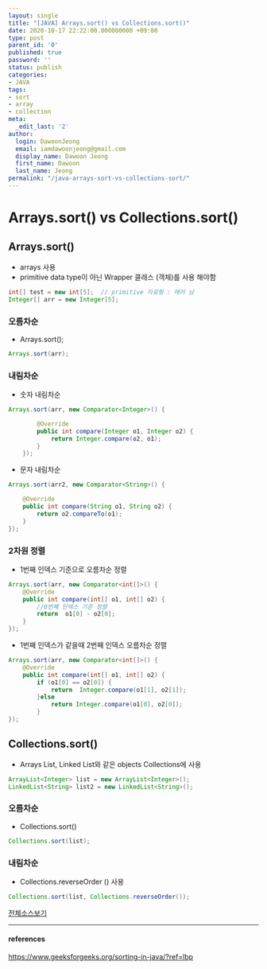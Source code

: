 ```yaml
---
layout: single
title: "[JAVA] Arrays.sort() vs Collections.sort()"
date: 2020-10-17 22:22:00.000000000 +09:00
type: post
parent_id: '0'
published: true
password: ''
status: publish
categories:
- JAVA
tags:
- sort
- array
- collection
meta:
  _edit_last: '2'
author:
  login: DawoonJeong
  email: iamdawoonjeong@gmail.com
  display_name: Dawoon Jeong
  first_name: Dawoon
  last_name: Jeong
permalink: "/java-arrays-sort-vs-collections-sort/"
---
```

# Arrays.sort() vs Collections.sort()

## Arrays.sort()
- arrays 사용
- primitive data type이 아닌  Wrapper 클래스 (객체)를 사용 해야함

```java
int[] test = new int[5];  // primitive 자료형 : 에러 남
Integer[] arr = new Integer[5];
```

### 오름차순
- Arrays.sort();

```java
Arrays.sort(arr);
```

### 내림차순

- 숫자 내림차순

```java
Arrays.sort(arr, new Comparator<Integer>() {

        @Override
        public int compare(Integer o1, Integer o2) {
            return Integer.compare(o2, o1);
        }
    });
```

- 문자 내림차순

```java
Arrays.sort(arr2, new Comparator<String>() {

    @Override
    public int compare(String o1, String o2) {
        return o2.compareTo(o1);
    }
});
```


### 2차원 정렬

- 1번째 인덱스 기준으로 오름차순 정렬

```java
Arrays.sort(arr, new Comparator<int[]>() {
    @Override
    public int compare(int[] o1, int[] o2) {
		//0번째 인덱스 기준 정렬
        return  o1[0] - o2[0];
    }
});
```


- 1번째 인덱스가 같을때 2번째 인덱스 오름차순 정렬

```java
Arrays.sort(arr, new Comparator<int[]>() {
    @Override
    public int compare(int[] o1, int[] o2) {
        if (o1[0] == o2[0]) {
            return  Integer.compare(o1[1], o2[1]);
        }else
            return Integer.compare(o1[0], o2[0]);
        }
});
```

## Collections.sort()
- Arrays List, Linked List와 같은 objects Collections에 사용

```java
ArrayList<Integer> list = new ArrayList<Integer>();
LinkedList<String> list2 = new LinkedList<String>();
```

### 오름차순
- Collections.sort()

```java
Collections.sort(list);
```

### 내림차순
- Collections.reverseOrder () 사용

```java
Collections.sort(list, Collections.reverseOrder());
```


[전체소스보기](https://github.com/iamdawoonjeong/java-datastructure-algorithm/blob/master/java-basic/src/sort/SortAPI.java)

---
#### references
<https://www.geeksforgeeks.org/sorting-in-java/?ref=lbp>
